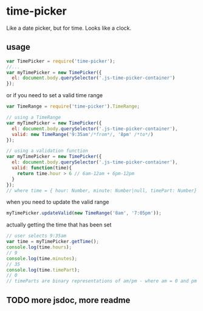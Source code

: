 # time-picker
Like a date picker, but for time. Looks like a clock.

## usage
```js
var TimePicker = require('time-picker');
//...
var myTimePicker = new TimePicker({
  el: document.body.querySelector('.js-time-picker-container')
});
```

or if you need to set a valid time range
```js
var TimeRange = require('time-picker').TimeRange;

// using a TimeRange
var myTimePicker = new TimePicker({
  el: document.body.querySelector('.js-time-picker-container'),
  valid: new TimeRange('9:35am'/*from*/, '8pm' /*to*/)
});

// using a validation function
var myTimePicker = new TimePicker({
  el: document.body.querySelector('.js-time-picker-container'),
  valid: function(time){
    return time.hour > 6 // 6am-12am + 6pm-12pm
  }
});
// where time = { hour: Number, minute: Number|null, timePart: Number}
```

when you need to update the valid range
```js
myTimePicker.updateValid(new TimeRange('8am', '7:05pm'));
```

actually getting the time that has been set
```js
// user selects 9:35am
var time = myTimePicker.getTime();
console.log(time.hours);
// 9
console.log(time.minutes);
// 35
console.log(time.timePart);
// 0
// timeParts are binary representations of am/pm - where am = 0 and pm = 1
```

## TODO more jsdoc, more readme

